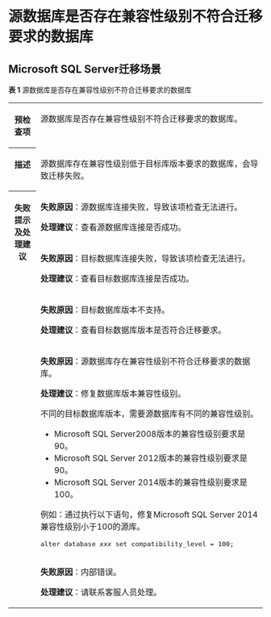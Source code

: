 # 源数据库是否存在兼容性级别不符合迁移要求的数据库<a name="drs_11_0032"></a>

## Microsoft SQL Server迁移场景<a name="section0485158133814"></a>

**表 1**  源数据库是否存在兼容性级别不符合迁移要求的数据库

<a name="table4326048915144"></a>
<table><tbody><tr id="row4157997415144"><th class="firstcol" valign="top" width="11%" id="mcps1.2.3.1.1"><p id="p1253477215144"><a name="p1253477215144"></a><a name="p1253477215144"></a><strong id="b4570408915144"><a name="b4570408915144"></a><a name="b4570408915144"></a>预检查项</strong></p>
</th>
<td class="cellrowborder" valign="top" width="89%" headers="mcps1.2.3.1.1 "><p id="p1104374115144"><a name="p1104374115144"></a><a name="p1104374115144"></a>源数据库是否存在兼容性级别不符合迁移要求的数据库。</p>
</td>
</tr>
<tr id="row3228480515144"><th class="firstcol" valign="top" width="11%" id="mcps1.2.3.2.1"><p id="p6493240815144"><a name="p6493240815144"></a><a name="p6493240815144"></a><strong id="b4752076515144"><a name="b4752076515144"></a><a name="b4752076515144"></a>描述</strong></p>
</th>
<td class="cellrowborder" valign="top" width="89%" headers="mcps1.2.3.2.1 "><p id="p2397674615144"><a name="p2397674615144"></a><a name="p2397674615144"></a>源数据库存在兼容性级别低于目标库版本要求的数据库，会导致迁移失败。</p>
</td>
</tr>
<tr id="row1446412415144"><th class="firstcol" rowspan="5" valign="top" width="11%" id="mcps1.2.3.3.1"><p id="p3074338915144"><a name="p3074338915144"></a><a name="p3074338915144"></a><strong id="b825504515144"><a name="b825504515144"></a><a name="b825504515144"></a>失败提示及<strong id="b117671048113514"><a name="b117671048113514"></a><a name="b117671048113514"></a>处理建议</strong></strong></p>
<p id="p3241135811362"><a name="p3241135811362"></a><a name="p3241135811362"></a></p>
</th>
<td class="cellrowborder" valign="top" width="89%" headers="mcps1.2.3.3.1 "><p id="p9326524113810"><a name="p9326524113810"></a><a name="p9326524113810"></a><strong id="b660763243819"><a name="b660763243819"></a><a name="b660763243819"></a>失败原因</strong>：源数据库连接失败，导致该项检查无法进行。</p>
<p id="p20747422183818"><a name="p20747422183818"></a><a name="p20747422183818"></a><strong id="b08231841183711"><a name="b08231841183711"></a><a name="b08231841183711"></a>处理建议</strong>：查看源数据库连接是否成功。</p>
</td>
</tr>
<tr id="row1722715413716"><td class="cellrowborder" valign="top" headers="mcps1.2.3.3.1 "><p id="p1022724193714"><a name="p1022724193714"></a><a name="p1022724193714"></a><strong id="b195024619381"><a name="b195024619381"></a><a name="b195024619381"></a>失败原因</strong>：目标数据库连接失败，导致该项检查无法进行。</p>
<p id="p11336944133719"><a name="p11336944133719"></a><a name="p11336944133719"></a><strong id="b1955624320376"><a name="b1955624320376"></a><a name="b1955624320376"></a>处理建议</strong>：查看目标数据库连接是否成功。</p>
</td>
</tr>
<tr id="row12163172173720"><td class="cellrowborder" valign="top" headers="mcps1.2.3.3.1 "><p id="p14820113113711"><a name="p14820113113711"></a><a name="p14820113113711"></a><strong id="b149191348153820"><a name="b149191348153820"></a><a name="b149191348153820"></a>失败原因</strong>：目标数据库版本不支持。</p>
<p id="p18137195573719"><a name="p18137195573719"></a><a name="p18137195573719"></a><strong id="b2822945203712"><a name="b2822945203712"></a><a name="b2822945203712"></a>处理建议</strong>：查看目标数据库版本是否符合迁移要求。</p>
</td>
</tr>
<tr id="row4523933115144"><td class="cellrowborder" valign="top" headers="mcps1.2.3.3.1 "><p id="p154041419123816"><a name="p154041419123816"></a><a name="p154041419123816"></a><strong id="b060725013380"><a name="b060725013380"></a><a name="b060725013380"></a>失败原因</strong>：源数据库存在兼容性级别不符合迁移要求的数据库。</p>
<p id="p535712169381"><a name="p535712169381"></a><a name="p535712169381"></a><strong id="b1869874817375"><a name="b1869874817375"></a><a name="b1869874817375"></a>处理建议</strong>：修复数据库版本兼容性级别。</p>
<div class="p" id="p1994312354180"><a name="p1994312354180"></a><a name="p1994312354180"></a>不同的目标数据库版本，需要源数据库有不同的兼容性级别。<a name="ul2586391394810"></a><a name="ul2586391394810"></a><ul id="ul2586391394810"><li>Microsoft SQL Server2008版本的兼容性级别要求是90。</li><li>Microsoft SQL Server 2012版本的兼容性级别要求是90。</li><li>Microsoft SQL Server 2014版本的兼容性级别要求是100。</li></ul>
</div>
<p id="p10101675203"><a name="p10101675203"></a><a name="p10101675203"></a>例如：通过执行以下语句，修复Microsoft SQL Server 2014兼容性级别小于100的源库。</p>
<pre class="codeblock" id="codeblock128202025202018"><a name="codeblock128202025202018"></a><a name="codeblock128202025202018"></a>alter database <em id="i168202025122011"><a name="i168202025122011"></a><a name="i168202025122011"></a>xxx </em>set compatibility_level = 100;</pre>
</td>
</tr>
<tr id="row5241125873619"><td class="cellrowborder" valign="top" headers="mcps1.2.3.3.1 "><p id="p624125820364"><a name="p624125820364"></a><a name="p624125820364"></a><strong id="b19731175293819"><a name="b19731175293819"></a><a name="b19731175293819"></a>失败原因</strong>：内部错误。</p>
<p id="p20278812183814"><a name="p20278812183814"></a><a name="p20278812183814"></a><strong id="b2384251153711"><a name="b2384251153711"></a><a name="b2384251153711"></a>处理建议</strong>：请联系客服人员处理。</p>
</td>
</tr>
</tbody>
</table>

